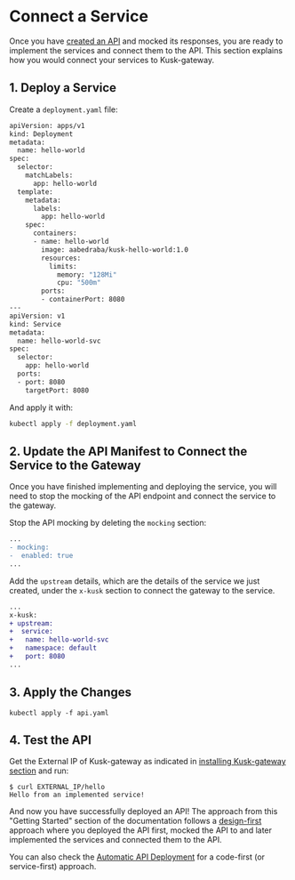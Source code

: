 # Connect a Service

Once you have [created an API](deploy-an-api.md) and mocked its responses, you are ready to implement the services and connect them to the API. 
This section explains how you would connect your services to Kusk-gateway. 

## **1. Deploy a Service**

Create a `deployment.yaml` file:

```sh 
apiVersion: apps/v1
kind: Deployment
metadata:
  name: hello-world
spec:
  selector:
    matchLabels:
      app: hello-world
  template:
    metadata:
      labels:
        app: hello-world
    spec:
      containers:
      - name: hello-world
        image: aabedraba/kusk-hello-world:1.0
        resources:
          limits:
            memory: "128Mi"
            cpu: "500m"
        ports:
        - containerPort: 8080
---
apiVersion: v1
kind: Service
metadata:
  name: hello-world-svc
spec:
  selector:
    app: hello-world
  ports:
  - port: 8080
    targetPort: 8080
```

And apply it with: 

```sh
kubectl apply -f deployment.yaml
```

## **2. Update the API Manifest to Connect the Service to the Gateway**

Once you have finished implementing and deploying the service, you will need to stop the mocking of the API endpoint and connect the service to the gateway. 

Stop the API mocking by deleting the `mocking` section: 

```diff
...
- mocking: 
-  enabled: true
...
```

Add the `upstream` details, which are the details of the service we just created, under the `x-kusk` section to connect the gateway to the service. 

```diff
...
x-kusk:
+ upstream:
+  service:
+   name: hello-world-svc
+   namespace: default
+   port: 8080
...
```

## **3. Apply the Changes**

```
kubectl apply -f api.yaml
```

## **4. Test the API**

Get the External IP of Kusk-gateway as indicated in [installing Kusk-gateway section](../installation/#2-get-the-gateways-external-ip) and run:

```
$ curl EXTERNAL_IP/hello
Hello from an implemented service!
```

And now you have successfully deployed an API! The approach from this "Getting Started" section of the documentation follows a [design-first](https://kubeshop.io/blog/from-design-first-to-automated-deployment-with-openapi) approach where you deployed the API first, mocked the API to and later implemented the services and connected them to the API.

You can also check the [Automatic API Deployment](../guides/autodeploy.md) for a code-first (or service-first) approach. 
